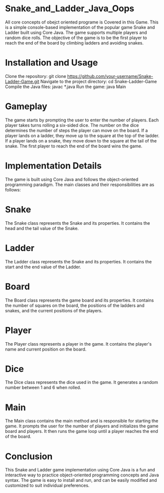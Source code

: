 # Snake_and_Ladder_Java_Oops
All core concepts of obejct oriented programe is  Covered in this Game.
This is a simple console-based implementation of the popular game Snake and Ladder built using Core Java. The game supports multiple players and random dice rolls. The objective of the game is to be the first player to reach the end of the board by climbing ladders and avoiding snakes.

# Installation and Usage
Clone the repository: git clone https://github.com/your-username/Snake-Ladder-Game.git
Navigate to the project directory: cd Snake-Ladder-Game
Compile the Java files: javac *.java
Run the game: java Main
# Gameplay
The game starts by prompting the user to enter the number of players.
Each player takes turns rolling a six-sided dice. The number on the dice determines the number of steps the player can move on the board.
If a player lands on a ladder, they move up to the square at the top of the ladder.
If a player lands on a snake, they move down to the square at the tail of the snake.
The first player to reach the end of the board wins the game.
# Implementation Details
The game is built using Core Java and follows the object-oriented programming paradigm. The main classes and their responsibilities are as follows:

# Snake
The Snake class represents the Snake and its properties. It contains the head and the tail value of the Snake.

# Ladder
The Ladder class represents the Snake and its properties. It contains the start and the end value of the Ladder.

# Board
The Board class represents the game board and its properties. It contains the number of squares on the board, the positions of the ladders and snakes, and the current positions of the players.

# Player
The Player class represents a player in the game. It contains the player's name and current position on the board.

# Dice
The Dice class represents the dice used in the game. It generates a random number between 1 and 6 when rolled.

# Main
The Main class contains the main method and is responsible for starting the game. It prompts the user for the number of players and initializes the game board and players. It then runs the game loop until a player reaches the end of the board.

# Conclusion
This Snake and Ladder game implementation using Core Java is a fun and interactive way to practice object-oriented programming concepts and Java syntax. The game is easy to install and run, and can be easily modified and customized to suit individual preferences.
